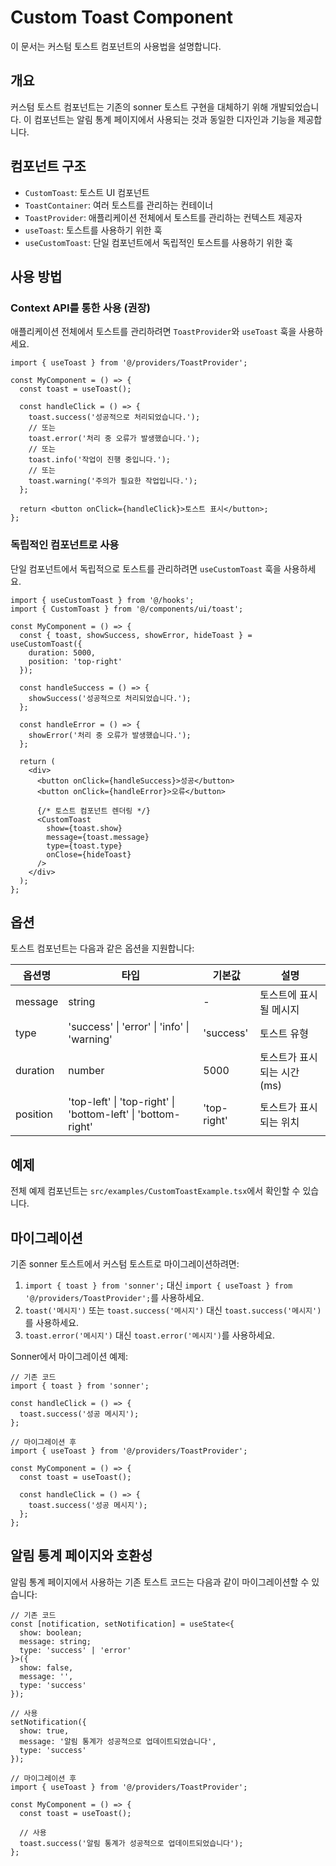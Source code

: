 # Custom Toast Component

이 문서는 커스텀 토스트 컴포넌트의 사용법을 설명합니다.

## 개요

커스텀 토스트 컴포넌트는 기존의 sonner 토스트 구현을 대체하기 위해 개발되었습니다. 이 컴포넌트는 알림 통계 페이지에서 사용되는 것과 동일한 디자인과 기능을 제공합니다.

## 컴포넌트 구조

- `CustomToast`: 토스트 UI 컴포넌트
- `ToastContainer`: 여러 토스트를 관리하는 컨테이너
- `ToastProvider`: 애플리케이션 전체에서 토스트를 관리하는 컨텍스트 제공자
- `useToast`: 토스트를 사용하기 위한 훅
- `useCustomToast`: 단일 컴포넌트에서 독립적인 토스트를 사용하기 위한 훅

## 사용 방법

### Context API를 통한 사용 (권장)

애플리케이션 전체에서 토스트를 관리하려면 `ToastProvider`와 `useToast` 훅을 사용하세요.

```tsx
import { useToast } from '@/providers/ToastProvider';

const MyComponent = () => {
  const toast = useToast();

  const handleClick = () => {
    toast.success('성공적으로 처리되었습니다.');
    // 또는
    toast.error('처리 중 오류가 발생했습니다.');
    // 또는
    toast.info('작업이 진행 중입니다.');
    // 또는
    toast.warning('주의가 필요한 작업입니다.');
  };

  return <button onClick={handleClick}>토스트 표시</button>;
};
```

### 독립적인 컴포넌트로 사용

단일 컴포넌트에서 독립적으로 토스트를 관리하려면 `useCustomToast` 훅을 사용하세요.

```tsx
import { useCustomToast } from '@/hooks';
import { CustomToast } from '@/components/ui/toast';

const MyComponent = () => {
  const { toast, showSuccess, showError, hideToast } = useCustomToast({
    duration: 5000,
    position: 'top-right'
  });

  const handleSuccess = () => {
    showSuccess('성공적으로 처리되었습니다.');
  };

  const handleError = () => {
    showError('처리 중 오류가 발생했습니다.');
  };

  return (
    <div>
      <button onClick={handleSuccess}>성공</button>
      <button onClick={handleError}>오류</button>
      
      {/* 토스트 컴포넌트 렌더링 */}
      <CustomToast
        show={toast.show}
        message={toast.message}
        type={toast.type}
        onClose={hideToast}
      />
    </div>
  );
};
```

## 옵션

토스트 컴포넌트는 다음과 같은 옵션을 지원합니다:

| 옵션명 | 타입 | 기본값 | 설명 |
|--------|------|--------|------|
| message | string | - | 토스트에 표시될 메시지 |
| type | 'success' \| 'error' \| 'info' \| 'warning' | 'success' | 토스트 유형 |
| duration | number | 5000 | 토스트가 표시되는 시간(ms) |
| position | 'top-left' \| 'top-right' \| 'bottom-left' \| 'bottom-right' | 'top-right' | 토스트가 표시되는 위치 |

## 예제

전체 예제 컴포넌트는 `src/examples/CustomToastExample.tsx`에서 확인할 수 있습니다.

## 마이그레이션

기존 sonner 토스트에서 커스텀 토스트로 마이그레이션하려면:

1. `import { toast } from 'sonner';` 대신 `import { useToast } from '@/providers/ToastProvider';`를 사용하세요.
2. `toast('메시지')` 또는 `toast.success('메시지')` 대신 `toast.success('메시지')`를 사용하세요.
3. `toast.error('메시지')` 대신 `toast.error('메시지')`를 사용하세요.

Sonner에서 마이그레이션 예제:

```tsx
// 기존 코드
import { toast } from 'sonner';

const handleClick = () => {
  toast.success('성공 메시지');
};
```

```tsx
// 마이그레이션 후
import { useToast } from '@/providers/ToastProvider';

const MyComponent = () => {
  const toast = useToast();

  const handleClick = () => {
    toast.success('성공 메시지');
  };
};
```

## 알림 통계 페이지와 호환성

알림 통계 페이지에서 사용하는 기존 토스트 코드는 다음과 같이 마이그레이션할 수 있습니다:

```tsx
// 기존 코드
const [notification, setNotification] = useState<{ 
  show: boolean; 
  message: string; 
  type: 'success' | 'error' 
}>({
  show: false,
  message: '',
  type: 'success'
});

// 사용
setNotification({ 
  show: true, 
  message: '알림 통계가 성공적으로 업데이트되었습니다', 
  type: 'success' 
});
```

```tsx
// 마이그레이션 후
import { useToast } from '@/providers/ToastProvider';

const MyComponent = () => {
  const toast = useToast();

  // 사용
  toast.success('알림 통계가 성공적으로 업데이트되었습니다');
};
```